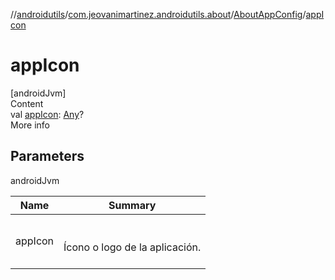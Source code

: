 //[androidutils](../../index.md)/[com.jeovanimartinez.androidutils.about](../index.md)/[AboutAppConfig](index.md)/[appIcon](app-icon.md)



# appIcon  
[androidJvm]  
Content  
val [appIcon](app-icon.md): [Any](https://kotlinlang.org/api/latest/jvm/stdlib/kotlin/-any/index.html)?  
More info  


## Parameters  
  
androidJvm  
  
|  Name|  Summary| 
|---|---|
| <a name="com.jeovanimartinez.androidutils.about/AboutAppConfig/appIcon/#/PointingToDeclaration/"></a>appIcon| <a name="com.jeovanimartinez.androidutils.about/AboutAppConfig/appIcon/#/PointingToDeclaration/"></a><br><br>Ícono o logo de la aplicación.<br><br>
  
  



